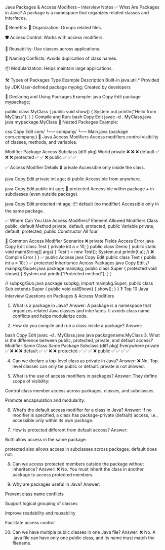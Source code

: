  Java Packages & Access Modifiers – Interview Notes
✅ What Are Packages in Java?
A package is a namespace that organizes related classes and interfaces.

🎯 Benefits:
📁 Organization: Groups related files.

🛡️ Access Control: Works with access modifiers.

🔄 Reusability: Use classes across applications.

🚫 Naming Conflicts: Avoids duplication of class names.

📦 Modularization: Helps maintain large applications.

🛠️ Types of Packages
Type	Example	Description
Built-in	java.util.*	Provided by JDK
User-defined	package mypkg;	Created by developers

📌 Declaring and Using Packages
Example:
java
Copy
Edit
package mypackage;

public class MyClass {
    public void show() {
        System.out.println("Hello from MyClass");
    }
}
Compile and Run:
bash
Copy
Edit
javac -d . MyClass.java
java mypackage.MyClass
📂 Nested Packages
Example:

css
Copy
Edit
com/
 └── company/
      └── Main.java (package com.company;)
🔐 Java Access Modifiers
Access modifiers control visibility of classes, methods, and variables.

Modifier	Package Access	Subclass (diff pkg)	World
private	❌	❌	❌
default	✅	❌	❌
protected	✅	✅	❌
public	✅	✅	✅

✅ Access Modifier Details
🔒 private
Accessible only inside the class.

java
Copy
Edit
private int age;
🌐 public
Accessible from anywhere.

java
Copy
Edit
public int age;
🔐 protected
Accessible within package + in subclasses (even outside package).

java
Copy
Edit
protected int age;
📦 default (no modifier)
Accessible only in the same package.

✅ Where Can You Use Access Modifiers?
Element	Allowed Modifiers
Class	public, default
Method	private, default, protected, public
Variable	private, default, protected, public
Constructor	All four

🧪 Common Access Modifier Scenarios
❌ private Fields Access Error
java
Copy
Edit
class Test {
    private int a = 10;
}
public class Demo {
    public static void main(String[] args) {
        Test t = new Test();
        System.out.println(t.a);  // ❌ Compile Error
    }
}
✅ public Access
java
Copy
Edit
public class Test {
    public int a = 10;
}
✅ protected Inheritance Across Packages
java
Copy
Edit
// mainpkg/Super.java
package mainpkg;
public class Super {
    protected void show() {
        System.out.println("Protected method");
    }
}

// subpkg/Sub.java
package subpkg;
import mainpkg.Super;
public class Sub extends Super {
    public void callShow() {
        show();
    }
}
❓ Top 10 Java Interview Questions on Packages & Access Modifiers
1. What is a package in Java?
Answer:
A package is a namespace that organizes related Java classes and interfaces. It avoids class name conflicts and helps modularize code.

2. How do you compile and run a class inside a package?
Answer:

bash
Copy
Edit
javac -d . MyClass.java
java packagename.MyClass
3. What is the difference between public, protected, private, and default access?
Modifier	Same Class	Same Package	Subclass (diff pkg)	Everywhere
private      	✅	         ❌	              ❌	             ❌
default	        ✅	         ✅	              ❌	             ❌
protected	    ✅	         ✅               ✅               	❌
public	        ✅         	✅	              ✅             	✅

4. Can we declare a top-level class as private in Java?
Answer:
❌ No. Top-level classes can only be public or default. private is not allowed.

5. What is the use of access modifiers in packages?
Answer:
They define scope of visibility:

Control class member access across packages, classes, and subclasses.

Promote encapsulation and modularity.

6. What’s the default access modifier for a class in Java?
Answer:
If no modifier is specified, a class has package-private (default) access, i.e., accessible only within its own package.

7. How is protected different from default access?
Answer:

Both allow access in the same package.

protected also allows access in subclasses across packages, default does not.

8. Can we access protected members outside the package without inheritance?
Answer:
❌ No. You must inherit the class in another package to access protected members.

9. Why are packages useful in Java?
Answer:

Prevent class name conflicts

Support logical grouping of classes

Improve readability and reusability

Facilitate access control

10. Can we have multiple public classes in one Java file?
Answer:
❌ No. A .java file can have only one public class, and its name must match the filename.

